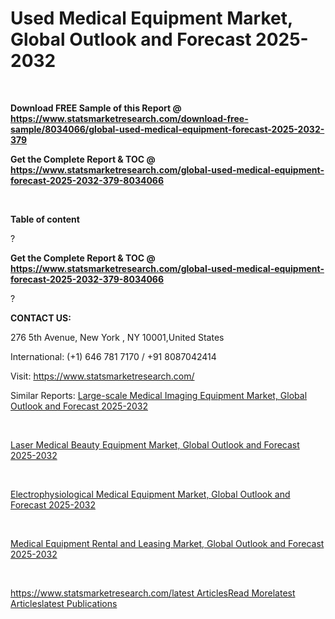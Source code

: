 <h1>Used Medical Equipment Market, Global Outlook and Forecast 2025-2032</h1><br/><p><strong>Download FREE Sample of this Report @ <a href="https://www.statsmarketresearch.com/download-free-sample/8034066/global-used-medical-equipment-forecast-2025-2032-379">https://www.statsmarketresearch.com/download-free-sample/8034066/global-used-medical-equipment-forecast-2025-2032-379</a></strong></p>
 
 
 
 <div><b>Get the Complete Report & TOC @ <a href="https://www.statsmarketresearch.com/global-used-medical-equipment-forecast-2025-2032-379-8034066">https://www.statsmarketresearch.com/global-used-medical-equipment-forecast-2025-2032-379-8034066</a></b></div>
 
 
 
 <p><br />
 
 <b>Table of content</b></p>
 
 
 
 <p>? </p>
 
 
 
 <div><b>Get the Complete Report & TOC @ <a href="https://www.statsmarketresearch.com/global-used-medical-equipment-forecast-2025-2032-379-8034066">https://www.statsmarketresearch.com/global-used-medical-equipment-forecast-2025-2032-379-8034066</a></b></div>
 
 
 
 <p>? </p>
 
 
 
 <p><b>CONTACT US:</b><br />
 
 276 5th Avenue, New York , NY 10001,United States<br />
 
 International: (+1) 646 781 7170 / +91 8087042414<br />
 
 Visit: <a href="https://www.statsmarketresearch.com/">https://www.statsmarketresearch.com/</a><br />
 
 Similar Reports: <a href="https://www.statsmarketresearch.com/global-used-medical-equipment-forecast-2025-2032-379-8034066">Large-scale Medical Imaging Equipment Market, Global Outlook and Forecast 2025-2032</a><br />
 
 <br />
 
 <a href="https://www.statsmarketresearch.com/global-used-medical-equipment-forecast-2025-2032-379-8034066">Laser Medical Beauty Equipment Market, Global Outlook and Forecast 2025-2032</a><br />
 
 <br />
 
 <a href="https://www.statsmarketresearch.com/global-used-medical-equipment-forecast-2025-2032-379-8034066">Electrophysiological Medical Equipment Market, Global Outlook and Forecast 2025-2032</a><br />
 
 <br />
 
 <a href="https://www.statsmarketresearch.com/global-used-medical-equipment-forecast-2025-2032-379-8034066">Medical Equipment Rental and Leasing Market, Global Outlook and Forecast 2025-2032</a><br />
 
 <br />
 
 <a href="https://gyeongbokgung.com">https://www.statsmarketresearch.com/</a><a href="https://hallyeomaritime.com">latest Articles</a><a href="https://jingwansa.com">Read More</a><a href="https://nguoiviet.jp/">latest Articles</a><a href="https://www.intelmarketresearch.com/">latest Publications</a></p>
